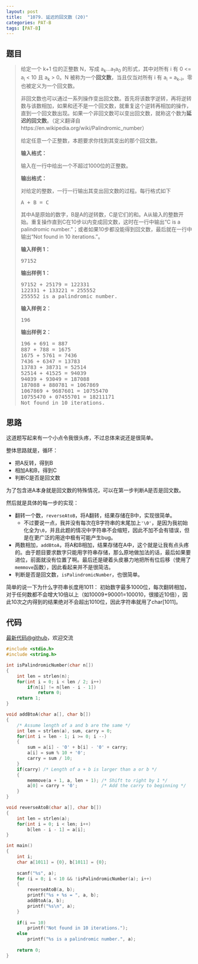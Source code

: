 ```yaml
---
layout: post
title:  "1079. 延迟的回文数 (20)"
categories: PAT-B
tags: [PAT-B]
---
```


## 题目

> <div id="problemContent">
> <p>给定一个 k+1 位的正整数 N，写成 a<sub>k</sub>...a<sub>1</sub>a<sub>0</sub> 的形式，其中对所有 i 有 0 &lt;= a<sub>i</sub> &lt; 10 且 a<sub>k</sub> &gt; 0。N 被称为一个<b>回文数</b>，当且仅当对所有 i 有 a<sub>i</sub> = a<sub>k-i</sub>。零也被定义为一个回文数。
> </p>
> <p>
> 非回文数也可以通过一系列操作变出回文数。首先将该数字逆转，再将逆转数与该数相加，如果和还不是一个回文数，就重复这个逆转再相加的操作，直到一个回文数出现。如果一个非回文数可以变出回文数，就称这个数为<b>延迟的回文数</b>。（定义翻译自 https://en.wikipedia.org/wiki/Palindromic_number）
> </p>
> <p>
> 给定任意一个正整数，本题要求你找到其变出的那个回文数。
> </p>
> <p><b>
> 输入格式：
> </b></p>
> <p>
> 输入在一行中给出一个不超过1000位的正整数。
> </p>
> <p><b>
> 输出格式：
> </b></p>
> <p>
> 对给定的整数，一行一行输出其变出回文数的过程。每行格式如下
> </p><pre>
> A + B = C
> </pre>
> <p>
> 其中A是原始的数字，B是A的逆转数，C是它们的和。A从输入的整数开始。重复操作直到C在10步以内变成回文数，这时在一行中输出“C is a palindromic number.”；或者如果10步都没能得到回文数，最后就在一行中输出“Not found in 10 iterations.”。
> </p>
> <b>输入样例 1：</b><pre>
> 97152
> </pre>
> <b>输出样例 1：</b><pre>
> 97152 + 25179 = 122331
> 122331 + 133221 = 255552
> 255552 is a palindromic number.
> </pre>
> <b>输入样例 2：</b><pre>
> 196
> </pre>
> <b>输出样例 2：</b><pre>
> 196 + 691 = 887
> 887 + 788 = 1675
> 1675 + 5761 = 7436
> 7436 + 6347 = 13783
> 13783 + 38731 = 52514
> 52514 + 41525 = 94039
> 94039 + 93049 = 187088
> 187088 + 880781 = 1067869
> 1067869 + 9687601 = 10755470
> 10755470 + 07455701 = 18211171
> Not found in 10 iterations.
> </pre>
> </div>

## 思路

这道题写起来有一个小点令我很头疼，不过总体来说还是很简单。

整体思路就是，循环：
- 把A反转，得到B
- 相加A和B，得到C
- 判断C是否是回文数

为了包含进A本身就是回文数的特殊情况，可以在第一步判断A是否是回文数。

然后就是具体的每一步的实现：
- 翻转一个数，`reverseAtoB`，将A翻转，结果存储在B中，实现很简单。
  - 不过要说一点，我并没有每次在B字符串的末尾加上`'\0'`，是因为我初始化全为`\0`，并且此题的情况中字符串不会缩短，因此不加不会有错误，但是在更广泛的用途中极有可能产生bug。
- 两数相加，`addBtoA`，将A和B相加，结果存储在A中，这个就是让我有点头疼的。由于题目要求数字只能用字符串存储，那么原地做加法的话，最后如果要进位，前面就没有位置了啊。最后还是硬着头皮暴力地把所有位后移（使用了`memmove`函数），因此看起来并不是很简洁。
- 判断是否是回文数，`isPalindromicNumber`，也很简单。

简单的说一下为什么字符串长度用1011：
初始数字最多1000位，每次翻转相加，对于任何数都不会增大10倍以上（如10009+90001=100010，很接近10倍），因此10次之内得到的结果绝对不会超出1010位，因此字符串就用了char[1011]。

## 代码

[最新代码@github](https://github.com/OliverLew/PAT/blob/master/PATBasic/1079.c)，欢迎交流
```c
#include <stdio.h>
#include <string.h>

int isPalindromicNumber(char n[])
{
    int len = strlen(n);
    for(int i = 0; i < len / 2; i++)
        if(n[i] != n[len - i - 1])
            return 0;
    return 1;
}

void addBtoA(char a[], char b[])
{
    /* Assume length of a and b are the same */
    int len = strlen(a), sum, carry = 0;
    for(int i = len - 1; i >= 0; i --)
    {
        sum = a[i] - '0' + b[i] - '0' + carry;
        a[i] = sum % 10 + '0';
        carry = sum / 10;
    }
    if(carry) /* Length of a + b is larger than a or b */
    {
        memmove(a + 1, a, len + 1); /* Shift to right by 1 */
        a[0] = carry + '0';         /* Add the carry to beginning */
    }
}

void reverseAtoB(char a[], char b[])
{
    int len = strlen(a);
    for(int i = 0; i < len; i++)
        b[len - i - 1] = a[i];
}

int main()
{
    int i;
    char a[1011] = {0}, b[1011] = {0};
    
    scanf("%s", a);
    for (i = 0; i < 10 && !isPalindromicNumber(a); i++)
    {
        reverseAtoB(a, b);
        printf("%s + %s = ", a, b);
        addBtoA(a, b);
        printf("%s\n", a);
    }
    
    if(i == 10)
        printf("Not found in 10 iterations.");
    else
        printf("%s is a palindromic number.", a);
    
    return 0;
}

```